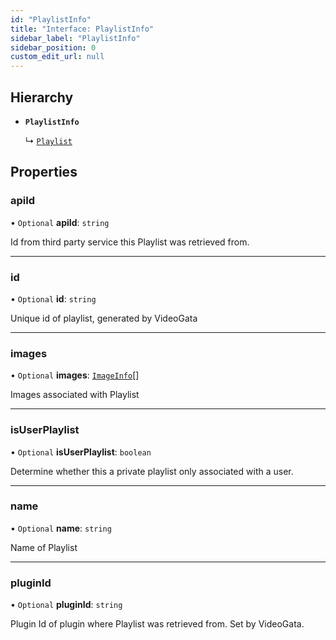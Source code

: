 ```yaml
---
id: "PlaylistInfo"
title: "Interface: PlaylistInfo"
sidebar_label: "PlaylistInfo"
sidebar_position: 0
custom_edit_url: null
---
```


## Hierarchy

- **`PlaylistInfo`**

  ↳ [`Playlist`](Playlist.md)

## Properties

### apiId

• `Optional` **apiId**: `string`

Id from third party service this Playlist was retrieved from.

___

### id

• `Optional` **id**: `string`

Unique id of playlist, generated by VideoGata

___

### images

• `Optional` **images**: [`ImageInfo`](ImageInfo.md)[]

Images associated with Playlist

___

### isUserPlaylist

• `Optional` **isUserPlaylist**: `boolean`

Determine whether this a private playlist only associated with a user.

___

### name

• `Optional` **name**: `string`

Name of Playlist

___

### pluginId

• `Optional` **pluginId**: `string`

Plugin Id of plugin where Playlist was retrieved from. Set by VideoGata.
